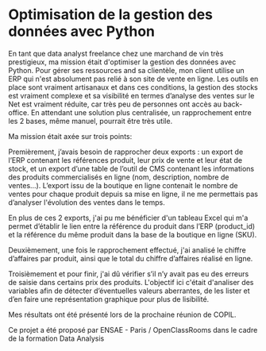 # Optimisation de la gestion des données avec Python

En tant que data analyst freelance chez une marchand de vin très prestigieux, ma mission était d'optimiser la gestion des données avec Python. 
Pour gérer ses ressources and sa clientèle, mon client utilise un ERP qui n'est absolument pas relié à son site de vente en ligne. Les outils en 
place sont vraiment artisanaux 
et dans ces conditions, la gestion des stocks est vraiment complexe et sa visibilité en termes d’analyse des ventes sur le Net est vraiment 
réduite, car très peu de personnes ont accès au back-office. En attendant une solution plus centralisée, un rapprochement entre les 2 bases, 
même manuel, pourrait être très utile.

Ma mission était axée sur trois points:

Premièrement, j’avais besoin de rapprocher deux exports : un export de l’ERP contenant les références produit, leur prix de vente et leur état 
de stock, et un export d’une table de l’outil de CMS contenant les informations des produits commercialisés en ligne (nom, description, nombre 
de ventes...). L’export issu de la boutique en ligne contenait le nombre de ventes pour chaque produit depuis sa mise en ligne, il ne me permettais pas d’analyser l'évolution des ventes dans le temps.

En plus de ces 2 exports, j'ai pu me bénéficier d'un tableau Excel qui m'a permet d’établir le lien entre la référence du produit dans l’ERP (product_id) et la référence du même produit dans la base de la boutique en ligne (SKU). 

Deuxièmement, une fois le rapprochement effectué, j'ai analisé le chiffre d’affaires par produit, ainsi que le total du chiffre d’affaires réalisé en ligne.

Troisièmement et pour finir, j'ai dû vérifier s’il n’y avait pas eu des erreurs de saisie dans certains prix des produits. L'objectif ici c'était d'analiser des variables afin de détecter d’éventuelles valeurs aberrantes, de les lister et d’en faire une représentation graphique pour plus de lisibilité.

Mes résultats ont été présenté lors de la prochaine réunion de COPIL.

Ce projet a été proposé par ENSAE - Paris / OpenClassRooms dans le cadre de la formation Data Analysis
